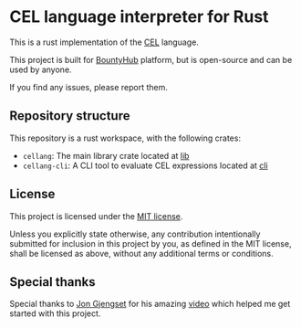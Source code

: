 # CEL language interpreter for Rust

This is a rust implementation of the [CEL](https://cel.dev/) language.

This project is built for [BountyHub](https://bountyhub.org) platform, but is open-source and can be used by anyone.

If you find any issues, please report them.

## Repository structure

This repository is a rust workspace, with the following crates:

- `cellang`: The main library crate located at [lib](./crates/lib)
- `cellang-cli`: A CLI tool to evaluate CEL expressions located at [cli](./crates/cli)

## License

This project is licensed under the [MIT license](./LICENSE).

Unless you explicitly state otherwise, any contribution intentionally submitted for inclusion in this project by you, as defined in the MIT license, shall be licensed as above, without any additional terms or conditions.

## Special thanks

Special thanks to [Jon Gjengset](https://github.com/jonhoo) for his amazing [video](https://youtu.be/mNOLaw-_Buc) which helped me get started with this project.
